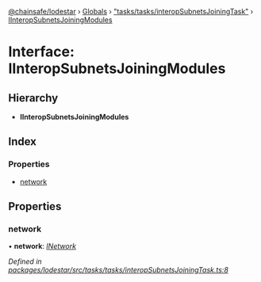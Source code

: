 [@chainsafe/lodestar](../README.md) › [Globals](../globals.md) › ["tasks/tasks/interopSubnetsJoiningTask"](../modules/_tasks_tasks_interopsubnetsjoiningtask_.md) › [IInteropSubnetsJoiningModules](_tasks_tasks_interopsubnetsjoiningtask_.iinteropsubnetsjoiningmodules.md)

# Interface: IInteropSubnetsJoiningModules

## Hierarchy

* **IInteropSubnetsJoiningModules**

## Index

### Properties

* [network](_tasks_tasks_interopsubnetsjoiningtask_.iinteropsubnetsjoiningmodules.md#network)

## Properties

###  network

• **network**: *[INetwork](_network_interface_.inetwork.md)*

*Defined in [packages/lodestar/src/tasks/tasks/interopSubnetsJoiningTask.ts:8](https://github.com/ChainSafe/lodestar/blob/c806550/packages/lodestar/src/tasks/tasks/interopSubnetsJoiningTask.ts#L8)*
